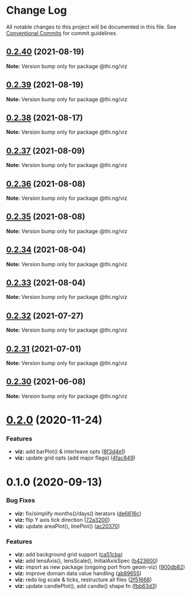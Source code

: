 # Change Log

All notable changes to this project will be documented in this file.
See [Conventional Commits](https://conventionalcommits.org) for commit guidelines.

## [0.2.40](https://github.com/thi-ng/umbrella/compare/@thi.ng/viz@0.2.39...@thi.ng/viz@0.2.40) (2021-08-19)

**Note:** Version bump only for package @thi.ng/viz





## [0.2.39](https://github.com/thi-ng/umbrella/compare/@thi.ng/viz@0.2.38...@thi.ng/viz@0.2.39) (2021-08-19)

**Note:** Version bump only for package @thi.ng/viz





## [0.2.38](https://github.com/thi-ng/umbrella/compare/@thi.ng/viz@0.2.37...@thi.ng/viz@0.2.38) (2021-08-17)

**Note:** Version bump only for package @thi.ng/viz





## [0.2.37](https://github.com/thi-ng/umbrella/compare/@thi.ng/viz@0.2.36...@thi.ng/viz@0.2.37) (2021-08-09)

**Note:** Version bump only for package @thi.ng/viz





## [0.2.36](https://github.com/thi-ng/umbrella/compare/@thi.ng/viz@0.2.35...@thi.ng/viz@0.2.36) (2021-08-08)

**Note:** Version bump only for package @thi.ng/viz





## [0.2.35](https://github.com/thi-ng/umbrella/compare/@thi.ng/viz@0.2.34...@thi.ng/viz@0.2.35) (2021-08-08)

**Note:** Version bump only for package @thi.ng/viz





## [0.2.34](https://github.com/thi-ng/umbrella/compare/@thi.ng/viz@0.2.33...@thi.ng/viz@0.2.34) (2021-08-04)

**Note:** Version bump only for package @thi.ng/viz





## [0.2.33](https://github.com/thi-ng/umbrella/compare/@thi.ng/viz@0.2.32...@thi.ng/viz@0.2.33) (2021-08-04)

**Note:** Version bump only for package @thi.ng/viz





## [0.2.32](https://github.com/thi-ng/umbrella/compare/@thi.ng/viz@0.2.31...@thi.ng/viz@0.2.32) (2021-07-27)

**Note:** Version bump only for package @thi.ng/viz





## [0.2.31](https://github.com/thi-ng/umbrella/compare/@thi.ng/viz@0.2.30...@thi.ng/viz@0.2.31) (2021-07-01)

**Note:** Version bump only for package @thi.ng/viz





## [0.2.30](https://github.com/thi-ng/umbrella/compare/@thi.ng/viz@0.2.29...@thi.ng/viz@0.2.30) (2021-06-08)

**Note:** Version bump only for package @thi.ng/viz





# [0.2.0](https://github.com/thi-ng/umbrella/compare/@thi.ng/viz@0.1.2...@thi.ng/viz@0.2.0) (2020-11-24)


### Features

* **viz:** add barPlot() & interleave opts ([8f3d4e1](https://github.com/thi-ng/umbrella/commit/8f3d4e13f2b81f70ef027780d02e39e4886d3e29))
* **viz:** update grid opts (add major flags) ([4fac849](https://github.com/thi-ng/umbrella/commit/4fac84998786c7c884de170775d1797d3218aa19))





# 0.1.0 (2020-09-13)


### Bug Fixes

* **viz:** fix/simplify months()/days() iterators ([de6616c](https://github.com/thi-ng/umbrella/commit/de6616c34bbaffbb6df8a01920db6cc7f63836ee))
* **viz:** flip Y axis tick direction ([72a3200](https://github.com/thi-ng/umbrella/commit/72a3200c685b039fa8ebfec24ad4ccb02e9d4595))
* **viz:** update areaPlot(), linePlot() ([ac20370](https://github.com/thi-ng/umbrella/commit/ac2037061a63b57cfa0143f2a14cc0f2d74a95bd))


### Features

* **viz:** add background grid support ([ca51cba](https://github.com/thi-ng/umbrella/commit/ca51cba3d7d1d753f7f1b9c593f770d080ddbf41))
* **viz:** add lensAxis(), lensScale(), InitialAxisSpec ([b423600](https://github.com/thi-ng/umbrella/commit/b423600bbf208e8630ecb2205eec45895e6b8ea8))
* **viz:** import as new package (ongoing port from geom-viz) ([900db82](https://github.com/thi-ng/umbrella/commit/900db82fec61e1e478d7ab08015d2d872f4566c5))
* **viz:** improve domain data value handling ([ab89655](https://github.com/thi-ng/umbrella/commit/ab89655fcf1626f15ccde09e18dd986cf07c1a48))
* **viz:** redo log scale & ticks, restructure all files ([2f51668](https://github.com/thi-ng/umbrella/commit/2f5166800c880ee4792773048d989eeea26a8583))
* **viz:** update candlePlot(), add candle() shape fn ([fbb63d3](https://github.com/thi-ng/umbrella/commit/fbb63d34ce67007bd0f0f0ffeffe063e191bcb93))
